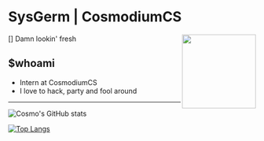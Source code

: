 # SysGerm | CosmodiumCS
[<img align="right" width="150px" src="https://static.wixstatic.com/media/1a48ab_b2d89c9c4a4e43fe9934e3891b1f806e~mv2.jpg/v1/fill/w_279,h_285,al_c,q_80,usm_0.66_1.00_0.01/Image-empty-state.webp"/>]
Damn lookin' fresh
## $whoami
- Intern at CosmodiumCS
- I love to hack, party and fool around
---
<!-- GitHub StatCard-->
![Cosmo's GitHub stats](https://github-readme-stats.vercel.app/api?username=SysGerm&show_icons=true&theme=dark)

<!-- Top Languages Card -->
[![Top Langs](https://github-readme-stats.vercel.app/api/top-langs/?username=SysGerm&theme=dark)](https://github.com/anuraghazra/github-readme-stats)
